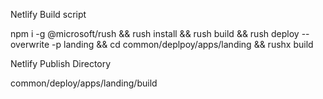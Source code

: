 Netlify Build script

npm i -g @microsoft/rush && rush install && rush build && rush deploy --overwrite -p landing && cd common/deplpoy/apps/landing && rushx build

Netlify Publish Directory

common/deploy/apps/landing/build
